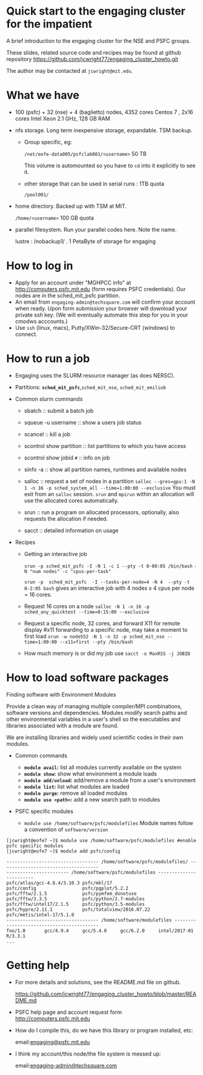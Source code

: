 # Quick start to the engaging cluster for the impatient

A brief introduction to the engaging cluster for the NSE and PSFC groups. 

  These slides, related source code and recipes may be found at
  github repository https://github.com/jcwright77/engaging_cluster_howto.git 

The author may be contacted at `jcwright@mit.edu`.

# What we have
-   100 (psfc) + 32 (nse) + 4 (baglietto) nodes, 4352 cores
    Centos 7 , 2x16 cores Intel Xeon 2.1 GHz, 128 GB RAM
    
-   nfs storage. Long term inexpensive storage, expandable. TSM backup.
    -   Group specific, eg:
        
        `/net/eofe-data005/psfclab001/<username>` 50 TB
        
        This volume is automounted so you have to `cd` into it
        explicitly to see it.
    -   other storage that can be used in serial runs :  1TB quota
        
        `/pool001/`

-   home directory. Backed up with TSM at MIT.
    
    `/home/<username>` 100 GB quota

-   parallel filesystem.  Run your parallel codes here. Note the
    name. 
    
    lustre : /nobackup1/<username> . 1 PetaByte of storage for engaging
    
# How to log in
- Apply for an account under "MGHPCC info" at http://computers.psfc.mit.edu (form requires PSFC credentials). Our nodes are in the sched_mit_psfc partition.
- An email from `engaging-admin@techsquare.com` will confirm your account when ready. Upon form submission your browser will download your private ssh key. (We will eventually automate this step for you in your cmodws acccounts.)
- Use `ssh` (linux, macs), Putty/XWin-32/Secure-CRT (windows) to connect.

# How to run a job
- Engaging uses the SLURM resource manager (as does NERSC).
-   Partitions: **`sched_mit_psfc`**,`sched_mit_nse`, `sched_mit_emiliob`

-   Common slurm commands
    - sbatch :: submit a batch job
    - squeue -u username :: show a users job status
    - scancel  :: kill a job
    - scontrol show partition :: list partitions to which you have access
    - scontrol show jobid `#` :: info on job
    - sinfo -a :: show all partition names, runtimes and available nodes
    - salloc :: request a set of nodes in a partition
      `salloc --gres=gpu:1 -N 1 -n 16 -p sched_system_all --time=1:00:00 --exclusive`
      You must exit from an `salloc` session. `srun` and `mpirun` within an allocation will use the allocated cores automatically.
      
    - srun :: run a program on allocated processors, optionally, also requests the allocation if needed.
    
    - sacct :: detailed information on usage

- Recipes
  -   Getting an interactive job
    
        `srun -p sched_mit_psfc -I -N 1 -c 1 --pty -t 0-00:05 /bin/bash`
         `-N "num nodes" -c "cpus-per-task"`
	
      	`srun -p  sched_mit_psfc  -I --tasks-per-node=4 -N 4  --pty -t 0-2:05 bash`
        	gives an interactive job with 4 nodes x 4 cpus per node = 16 cores.
	
  -   Request 16 cores on a node
        `salloc -N 1 -n 16 -p sched_any_quicktest --time=0:15:00 --exclusive`
        
  -   Request a specific node, 32 cores, and forward X11 for remote display
        #x11 forwarding to a specific node, may take a moment to first load
        `srun -w node552 -N 1 -n 32 -p sched_mit_nse --time=1:00:00 --x11=first --pty /bin/bash`
        
  - How much memory is or did my job use
         `sacct -o MaxRSS -j JOBID`

# How to load software packages
Finding software with Environment Modules

Provide a clean way of managing multiple compiler/MPI
combinations, software versions and dependencies. Modules modify
search paths and other environmental variables in a user's
shell so the executables and libraries associated with a
module are found.

We are installing libraries and widely used scientific codes in their own modules.

+ Common commands
  -   **`module avail`:** list all modules currently available on the system
  -   **`module show`:** show what environment a module loads
  -   **`module add/unload`:** add/remove a module from a user's environment
  -   **`module list`:** list what modules are loaded
  -   **`module purge`:** remove all loaded modules
  -   **`module use =path=`:** add a new search path to modules

+ PSFC specific modules
  - `module use /home/software/psfc/modulefiles`
Module names follow a convention of `software/version`
```
[jcwright@eofe7 ~]$ module use /home/software/psfc/modulefiles #enable psfc specific modules
[jcwright@eofe7 ~]$ module add psfc/config 

---------------------------------- /home/software/psfc/modulefiles/ ------------------------------------
----------------------- /home/software/psfc/modulefiles ------------------------
psfc/atlas/gcc-4.8.4/3.10.3 psfc/mkl/17
psfc/config                 psfc/pgplot/5.2.2
psfc/fftw/2.1.5             psfc/pymfem_donotuse
psfc/fftw/3.3.5             psfc/python/2.7-modules
psfc/fftw/intel17/2.1.5     psfc/python/3.5-modules
psfc/hypre/2.11.1           psfc/totalview/2016.07.22
psfc/metis/intel-17/5.1.0
---------------------------------- /home/software/modulefiles ------------------------------------------
foo/1.0       gcc/4.9.4     gcc/5.4.0     gcc/6.2.0     intel/2017-01 R/3.3.1
...
```

# Getting help

- For more details and solutions, see the README.md file on github.

    https://github.com/jcwright77/engaging_cluster_howto/blob/master/README.md
    
- PSFC help page and account request form
    http://computers.psfc.mit.edu

- How do I compile this, do we have this library or program installed, etc:

    email:engaging@psfc.mit.edu
    
- I think my account/this node/the file system is messed up:

    email:engaging-admin@techsquare.com
